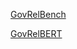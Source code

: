 [GovRelBench](https://huggingface.co/datasets/pansysy/GovRelBench)


[GovRelBERT](https://huggingface.co/pansysy/GovRelBERT)
